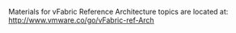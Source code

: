 Materials for vFabric Reference Architecture topics are located at: 
http://www.vmware.co/go/vFabric-ref-Arch 

